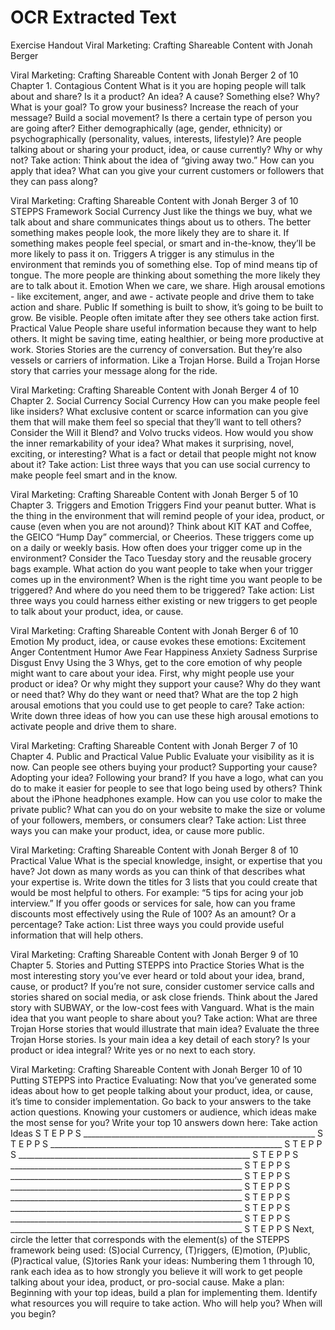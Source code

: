 # OCR Extracted Text



Exercise Handout
Viral Marketing: 
Crafting Shareable 
Content
with Jonah Berger

Viral Marketing: Crafting Shareable Content with Jonah Berger
2 of 10
Chapter 1. Contagious Content
What is it you are hoping people will talk about and share? Is it a product? An idea? A cause? Something 
else?
Why? What is your goal? To grow your business? Increase the reach of your message? Build a social 
movement?
Is there a certain type of person you are going after? Either demographically (age, gender, ethnicity) or 
psychographically (personality, values, interests, lifestyle)?
Are people talking about or sharing your product, idea, or cause currently? Why or why not?
Take action: Think about the idea of “giving away two.” How can you apply that idea? What can you give 
your current customers or followers that they can pass along? 

Viral Marketing: Crafting Shareable Content with Jonah Berger
3 of 10
STEPPS Framework
Social Currency
Just like the things we buy, what we talk about and share communicates things about us to others. The 
better something makes people look, the more likely they are to share it. If something makes people feel 
special, or smart and in-the-know, they’ll be more likely to pass it on.
Triggers
A trigger is any stimulus in the environment that reminds you of something else. Top of mind means tip of 
tongue. The more people are thinking about something the more likely they are to talk about it. 
Emotion
When we care, we share. High arousal emotions - like excitement, anger, and awe - activate people and 
drive them to take action and share.
Public
If something is built to show, it’s going to be built to grow. Be visible. People often imitate after they see 
others take action first.
Practical Value
People share useful information because they want to help others. It might be saving time, eating 
healthier, or being more productive at work. 
Stories
Stories are the currency of conversation. But they’re also vessels or carriers of information. Like a Trojan 
Horse. Build a Trojan Horse story that carries your message along for the ride.
 

Viral Marketing: Crafting Shareable Content with Jonah Berger
4 of 10
Chapter 2. Social Currency
Social Currency
How can you make people feel like insiders? What exclusive content or scarce information can you give 
them that will make them feel so special that they’ll want to tell others? 
Consider the Will it Blend? and Volvo trucks videos. How would you show the inner remarkability of your 
idea? What makes it surprising, novel, exciting, or interesting? What is a fact or detail that people might 
not know about it?
Take action: List three ways that you can use social currency to make people feel smart and in the know. 

Viral Marketing: Crafting Shareable Content with Jonah Berger
5 of 10
Chapter 3. Triggers and Emotion
Triggers
Find your peanut butter. What is the thing in the environment that will remind people of your idea, 
product, or cause (even when you are not around)? 
Think about KIT KAT and Coffee, the GEICO “Hump Day” commercial, or Cheerios. These triggers come 
up on a daily or weekly basis. How often does your trigger come up in the environment?
Consider the Taco Tuesday story and the reusable grocery bags example. What action do you want 
people to take when your trigger comes up in the environment?
When is the right time you want people to be triggered? And where do you need them to be triggered?
Take action: List three ways you could harness either existing or new triggers to get people to talk about 
your product, idea, or cause.

Viral Marketing: Crafting Shareable Content with Jonah Berger
6 of 10
Emotion
My product, idea, or cause evokes these emotions:
      Excitement Anger   Contentment   Humor
      Awe  Fear      Happiness  Anxiety
      Sadness     Surprise Disgust  Envy
Using the 3 Whys, get to the core emotion of why people might want to care about your idea. First, why 
might people use your product or idea? Or why might they support your cause?
Why do they want or need that?
Why do they want or need that?
What are the top 2 high arousal emotions that you could use to get people to care?
Take action: Write down three ideas of how you can use these high arousal emotions to activate people 
and drive them to share. 

Viral Marketing: Crafting Shareable Content with Jonah Berger
7 of 10
Chapter 4. Public and Practical Value
Public
Evaluate your visibility as it is now. Can people see others buying your product? Supporting your cause? 
Adopting your idea? Following your brand?
If you have a logo, what can you do to make it easier for people to see that logo being used by others?
Think about the iPhone headphones example. How can you use color to make the private public?
What can you do on your website to make the size or volume of your followers, members, or consumers 
clear?
Take action: List three ways you can make your product, idea, or cause more public.

Viral Marketing: Crafting Shareable Content with Jonah Berger
8 of 10
Practical Value
What is the special knowledge, insight, or expertise that you have? Jot down as many words as you can 
think of that describes what your expertise is.
Write down the titles for 3 lists that you could create that would be most helpful to others. For example: 
“5 tips for acing your job interview.”
If you offer goods or services for sale, how can you frame discounts most effectively using the Rule of 100? 
As an amount? Or a percentage?
Take action: List three ways you could provide useful information that will help others.

Viral Marketing: Crafting Shareable Content with Jonah Berger
9 of 10
Chapter 5. Stories and Putting STEPPS into Practice
Stories
What is the most interesting story you’ve ever heard or told about your idea, brand, cause, or product? If 
you’re not sure, consider customer service calls and stories shared on social media, or ask close friends. 
Think about the Jared story with SUBWAY, or the low-cost fees with Vanguard. What is the main idea that 
you want people to share about you?
Take action: What are three Trojan Horse stories that would illustrate that main idea?
Evaluate the three Trojan Horse stories. Is your main idea a key detail of each story? Is your product or 
idea integral? Write yes or no next to each story.

Viral Marketing: Crafting Shareable Content with Jonah Berger
10 of 10
Putting STEPPS into Practice
Evaluating: Now that you’ve generated some ideas about how to get people talking about your product, 
idea, or cause, it’s time to consider implementation. Go back to your answers to the take action questions. 
Knowing your customers or audience, which ideas make the most sense for you? Write your top 10 
answers down here:
Take action Ideas                  S T E P P S
__________________________________________________________  S T E P P S
__________________________________________________________  S T E P P S
__________________________________________________________  S T E P P S
__________________________________________________________  S T E P P S
__________________________________________________________  S T E P P S
__________________________________________________________  S T E P P S
__________________________________________________________  S T E P P S
__________________________________________________________  S T E P P S
__________________________________________________________  S T E P P S
__________________________________________________________  S T E P P S
Next, circle the letter that corresponds with the element(s) of the STEPPS framework being used: 
(S)ocial Currency, (T)riggers, (E)motion, (P)ublic, (P)ractical value, (S)tories
Rank your ideas: Numbering them 1 through 10, rank each idea as to how strongly you believe it will work 
to get people talking about your idea, product, or pro-social cause. 
Make a plan: Beginning with your top ideas, build a plan for implementing them. Identify what resources 
you will require to take action. Who will help you? When will you begin?